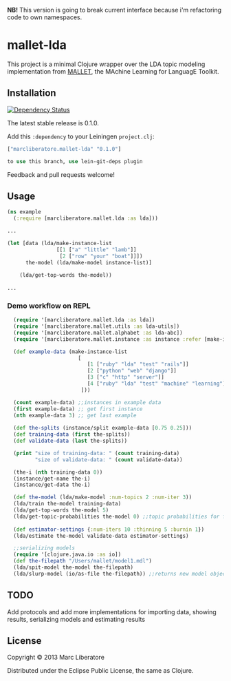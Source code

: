 
**NB!** This version is going to break current interface because i'm refactoring code to
own namespaces.

# mallet-lda

This project is a minimal Clojure wrapper over the LDA topic modeling
implementation from [MALLET], the MAchine Learning for LanguagE
Toolkit.

[MALLET]:http://mallet.cs.umass.edu/

## Installation
[![Dependency Status](http://www.versioneye.com/clojure/marcliberatore.mallet-lda:marcliberatore.mallet-lda/0.1.1/badge.png)](http://www.versioneye.com/clojure/marcliberatore.mallet-lda:marcliberatore.mallet-lda/0.1.1)

The latest stable release is 0.1.0.

Add this `:dependency` to your Leiningen `project.clj`:

```clojure
["marcliberatore.mallet-lda" "0.1.0"]

to use this branch, use lein-git-deps plugin
```

Feedback and pull requests welcome!

## Usage

```clojure
(ns example
  (:require [marcliberatore.mallet.lda :as lda]))

...

(let [data (lda/make-instance-list 
				[[1 ["a" "little" "lamb"]]  
            	 [2 ["row" "your" "boat"]]])
  	  the-model (lda/make-model instance-list)]
  	  
	(lda/get-top-words the-model))
  
...
```

### Demo workflow on REPL

```clojure
  (require '[marcliberatore.mallet.lda :as lda])
  (require '[marcliberatore.mallet.utils :as lda-utils])
  (require '[marcliberatore.mallet.alphabet :as lda-abc])
  (require '[marcliberatore.mallet.instance :as instance :refer [make-instance-list]])

  (def example-data (make-instance-list 
                       [
                          [1 ["ruby" "lda" "test" "rails"]]
                          [2 ["python" "web" "django"]]
                          [3 ["c" "http" "server"]]
                          [4 ["ruby" "lda" "test" "machine" "learning"]]
                        ]))

  (count example-data) ;;instances in example data
  (first example-data) ;; get first instance
  (nth example-data 3) ;; get last example
  
  (def the-splits (instance/split example-data [0.75 0.25]))
  (def training-data (first the-splits))
  (def validate-data (last the-splits))

  (print "size of training-data: " (count training-data)
         "size of validate-data: " (count validate-data))

  (the-i (nth training-data 0))
  (instance/get-name the-i)
  (instance/get-data the-i)

  (def the-model (lda/make-model :num-topics 2 :num-iter 3))
  (lda/train the-model training-data)
  (lda/get-top-words the-model 5)
  (lda/get-topic-probabilities the-model 0) ;;topic probabilities for first training-instance
  
  (def estimator-settings {:num-iters 10 :thinning 5 :burnin 1}) 
  (lda/estimate the-model validate-data estimator-settings)

  ;;serializing models
  (require '[clojure.java.io :as io])
  (def the-filepath "/Users/mallet/model1.mdl")
  (lda/spit-model the-model the-filepath)
  (lda/slurp-model (io/as-file the-filepath)) ;;returns new model objects

```

## TODO

Add protocols and add more implementations for importing data, showing results, serializing models and estimating results

## License

Copyright © 2013 Marc Liberatore

Distributed under the Eclipse Public License, the same as Clojure.
